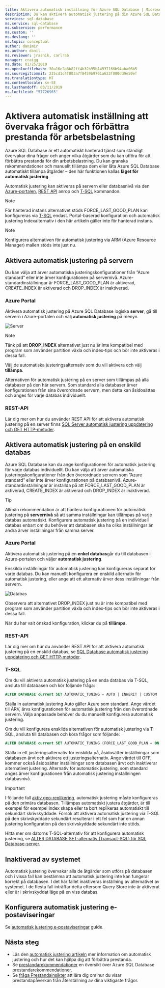 ```yaml
---
title: Aktivera automatisk inställning för Azure SQL Database | Microsoft Docs
description: Du kan aktivera automatisk justering på din Azure SQL Database enkelt.
services: sql-database
ms.service: sql-database
ms.subservice: performance
ms.custom: ''
ms.devlang: ''
ms.topic: conceptual
author: danimir
ms.author: danil
ms.reviewer: jrasnik, carlrab
manager: craigg
ms.date: 01/25/2019
ms.openlocfilehash: 30a16c2a8b82ff4b32b95b14937166b94aba06b5
ms.sourcegitcommit: 235cd1c4f003a7f8459b9761a623f000dd9e50ef
ms.translationtype: MT
ms.contentlocale: sv-SE
ms.lasthandoff: 03/11/2019
ms.locfileid: "57726965"
---
```

# <a name="enable-automatic-tuning-to-monitor-queries-and-improve-workload-performance"></a>Aktivera automatisk inställning att övervaka frågor och förbättra prestanda för arbetsbelastning

Azure SQL Database är ett automatiskt hanterad tjänst som ständigt övervakar dina frågor och anger vilka åtgärder som du kan utföra för att förbättra prestanda för din arbetsbelastning. Du kan granska rekommendationer och manuellt tillämpa dem eller låta Azure SQL Database automatiskt tillämpa åtgärder – den här funktionen kallas **läget för automatisk justering**.

Automatisk justering kan aktiveras på servern eller databasnivå via den [Azure-portalen](sql-database-automatic-tuning-enable.md#azure-portal), [REST API](sql-database-automatic-tuning-enable.md#rest-api) anrop och [T-SQL](sql-database-automatic-tuning-enable.md#t-sql) kommandon.

> [!NOTE]
> För hanterad instans alternativet stöds FORCE_LAST_GOOD_PLAN kan konfigureras via [T-SQL](https://docs.microsoft.com/sql/t-sql/statements/alter-database-transact-sql-set-options?view=azuresqldb-current) endast. Portal-baserad konfiguration och automatisk justering Indexalternativ i den här artikeln gäller inte för hanterad instans.

> [!NOTE]
> Konfigurera alternativen för automatisk justering via ARM (Azure Resource Manager) mallen stöds inte just nu.

## <a name="enable-automatic-tuning-on-server"></a>Aktivera automatisk justering på servern

Du kan välja att ärver automatiska justeringskonfigurationer från ”Azure standard” eller inte ärver konfigurationen på servernivå. Azure-standardinställningar är FORCE_LAST_GOOD_PLAN är aktiverad, CREATE_INDEX är aktiverad och DROP_INDEX är inaktiverad.

### <a name="azure-portal"></a>Azure Portal

Aktivera automatisk justering på Azure SQL Database logiska **server**, gå till servern i Azure-portalen och välj **automatisk justering** på menyn.

![Server](./media/sql-database-automatic-tuning-enable/server.png)

> [!NOTE]
> Tänk på att **DROP_INDEX** alternativet just nu är inte kompatibel med program som använder partition växla och index-tips och bör inte aktiveras i dessa fall.
>

Välj de automatiska justeringsalternativ som du vill aktivera och välj **tillämpa**.

Alternativen för automatisk justering på en server som tillämpas på alla databaser på den här servern. Som standard alla databaser ärver konfigurationen från sina överordnade servern, men detta kan åsidosättas och anges för varje databas individuellt.

### <a name="rest-api"></a>REST-API

Lär dig mer om hur du använder REST API för att aktivera automatisk justering på en server finns [SQL Server automatisk justering uppdatering och GET HTTP-metoder](https://docs.microsoft.com/rest/api/sql/serverautomatictuning).

## <a name="enable-automatic-tuning-on-an-individual-database"></a>Aktivera automatisk justering på en enskild databas

Azure SQL Database kan du ange konfigurationen för automatisk justering för varje databas individuellt. Du kan välja att ärver automatiska justeringskonfigurationer från den överordnade servern som ”Azure standard” eller inte ärver konfigurationen på databasnivå. Azure-standardinställningar är inställda på att FORCE_LAST_GOOD_PLAN är aktiverad, CREATE_INDEX är aktiverad och DROP_INDEX är inaktiverad.

> [!TIP]
> Allmän rekommendation är att hantera konfigurationen för automatisk justering på **servernivå** så att samma inställningar kan tillämpas på varje databas automatiskt. Konfigurera automatisk justering på en individuell databas enbart om du behöver att databasen ska ha olika inställningar än andra ärver inställningar från samma server.
>

### <a name="azure-portal"></a>Azure Portal

Aktivera automatisk justering på en **enkel databas**går du till databasen i Azure-portalen och väljer **automatisk justering**.

Enskilda inställningar för automatisk justering kan konfigureras separat för varje databas. Du kan manuellt konfigurera en enskild alternativ för automatisk justering, eller ange att ett alternativ ärver dess inställningar från servern.

![Databas](./media/sql-database-automatic-tuning-enable/database.png)

Observera att alternativet DROP_INDEX just nu är inte kompatibel med program som använder partition växla och index-tips och bör inte aktiveras i dessa fall.

När du har valt önskad konfiguration, klickar du på **tillämpa**.

### <a name="rest-api"></a>REST-API

Lär dig mer om hur du använder REST API för att aktivera automatisk justering på en enskild databas, se [SQL Database automatisk justering uppdatering och GET HTTP-metoder](https://docs.microsoft.com/rest/api/sql/databaseautomatictuning).

### <a name="t-sql"></a>T-SQL

Om du vill aktivera automatisk justering på en enda databas via T-SQL, ansluta till databasen och kör följande fråga:

```SQL
ALTER DATABASE current SET AUTOMATIC_TUNING = AUTO | INHERIT | CUSTOM
```

Ställa in automatisk justering Auto gäller Azure som standard. Ange värdet till ÄRV, ärvs konfigurationen för automatisk justering från den överordnade servern. Välja anpassade behöver du du manuellt konfigurera automatisk justering.

Om du vill konfigurera enskilda alternativen för automatisk justering via T-SQL, ansluta till databasen och köra frågor som följande:

```SQL
ALTER DATABASE current SET AUTOMATIC_TUNING (FORCE_LAST_GOOD_PLAN = ON, CREATE_INDEX = DEFAULT, DROP_INDEX = OFF)
```

Ställa in ett justeringsalternativ för enskilda på, åsidosätter inställningar som databasen ärvt och aktivera ett justeringsalternativ. Ange värdet till OFF, kommer också åsidosätter inställningar som databasen ärvt och inaktiverar alternativet justering. Alternativ för automatisk justering, som standard anges ärver konfigurationen från automatisk justering inställningen databasnivå.  

> [!IMPORTANT]
> I följande fall [aktiv geo-replikering](sql-database-auto-failover-group.md), automatisk justering måste konfigureras på den primära databasen. Tillämpas automatiskt justera åtgärder, är till exempel för exempel index skapa eller ta bort replikeras automatiskt till sekundärt skrivskyddade. Försök att aktivera automatisk justering via T-SQL på den skrivskyddade sekundärt resulterar i ett fel som har en annan justering konfiguration på den skrivskyddade sekundärt inte stöds.
>

Hitta mer om datorns T-SQL-alternativ för att konfigurera automatisk justering, se [ALTER DATABASE SET-alternativ (Transact-SQL) för SQL Database-server](https://docs.microsoft.com/sql/t-sql/statements/alter-database-transact-sql-set-options?view=azuresqldb-current).

## <a name="disabled-by-the-system"></a>Inaktiverad av systemet

Automatisk justering övervakar alla de åtgärder som utförs på databasen och i vissa fall kan bestämma att automatisk justering inte kan fungerar korrekt på databasen. I det här fallet inaktiveras inställning av alternativet av systemet. I de flesta fall inträffar detta eftersom Query Store inte är aktiverat eller är i skrivskyddat läge på en viss databas.

## <a name="configure-automatic-tuning-e-mail-notifications"></a>Konfigurera automatisk justering e-postaviseringar

Se [automatisk justering e-postaviseringar](sql-database-automatic-tuning-email-notifications.md) guide.

## <a name="next-steps"></a>Nästa steg

* Läs den [automatisk justering artikeln](sql-database-automatic-tuning.md) mer information om automatisk justering och hur det kan hjälpa dig att förbättra prestanda.
* Se [prestandarekommendationer](sql-database-advisor.md) en översikt över Azure SQL Database prestandarekommendationer.
* Se [fråga Prestandainsikter](sql-database-query-performance.md) att lära dig om hur du visar prestandapåverkan från återställning av dina viktigaste frågor.

